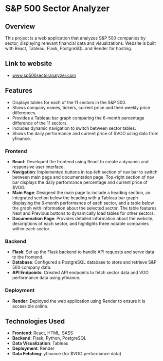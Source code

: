 # S&P 500 Sector Analyzer

## Overview
This project is a web application that analyzes S&P 500 companies by sector, displaying relevant financial data and visualizations. Website is built with React, Tableau, Flask, PostgreSQL and Render for hosting.

## Link to website
- www.sp500sectoranalyzer.com

## Features
- Displays tables for each of the 11 sectors in the S&P 500.
- Shows company names, tickers, current price and their weekly price differences.
- Provides a Tableau bar graph comparing the 6-month percentage difference of the 11 sectors.
- Includes dynamic navigation to switch between sector tables.
- Shows the daily performance and current price of $VOO using data from yfinance.

### Frontend
- **React**: Developed the frontend using React to create a dynamic and responsive user interface.
- **Navigation**: Implemented buttons in top-left section of nav bar to switch between main page and documentation page. Top-right section of nav bar displays the daily performance percentage and current price of $VOO.
- **Main Page**: Designed the main page to include a heading section, an integrated section below the heading with a Tableau bar graph displaying the 6-month performance of each sector, and a table below the graph with information about the selected sector. The table features Next and Previous buttons to dynamically load tables for other sectors.
- **Documenation Page**: Provides detailed information about the website, descriptions of each sector, and highlights three notable companies within each sector.

### Backend
- **Flask**: Set up the Flask backend to handle API requests and serve data to the frontend.
- **Database**: Configured a PostgreSQL database to store and retrieve S&P 500 company data.
- **API Endpoints**: Created API endpoints to fetch sector data and VOO performance data using yfinance.

### Deployment
- **Render**: Deployed the web application using Render to ensure it is accessible online.

## Technologies Used
- **Frontend**: React, HTML, SASS
- **Backend**: Flask, Python, PostgreSQL
- **Data Visualization**: Tableau
- **Deployment**: Render
- **Data Fetching**: yfinance (for $VOO performance data)

